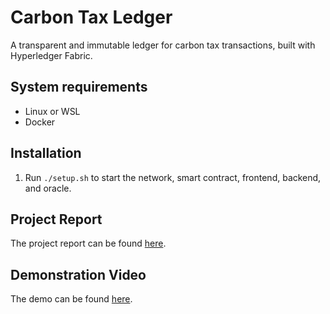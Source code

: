 # Carbon Tax Ledger
A transparent and immutable ledger for carbon tax transactions, built with Hyperledger Fabric.

## System requirements
- Linux or WSL
- Docker

## Installation
1. Run `./setup.sh` to start the network, smart contract, frontend, backend, and oracle.

## Project Report
The project report can be found [here](https://docs.google.com/document/d/1vhg3dfoV7gdtfgZjkNNq874-r6OuXZxl8e0RltanHxY/edit?usp=sharing).

## Demonstration Video
The demo can be found [here](https://www.youtube.com/watch?v=VgOTLik7JSg&ab_channel=BrianKheng).